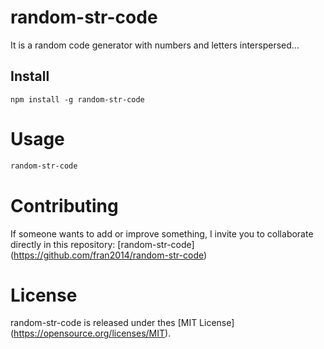 # random-str-code

It is a random code generator with numbers and letters interspersed...

## Install 

```npm
npm install -g random-str-code
```

# Usage 

```bash
random-str-code
```

# Contributing 

If someone wants to add or improve something, I invite you to collaborate directly in this repository: [random-str-code] (https://github.com/fran2014/random-str-code)

# License

random-str-code is released under thes [MIT License] (https://opensource.org/licenses/MIT).